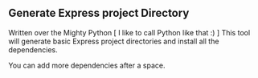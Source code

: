 ## Generate Express project Directory
Written over the Mighty Python [ I like to  call Python like that :) ]
This tool will generate basic Express project directories and install all the dependencies.

You can add more dependencies after a space.
